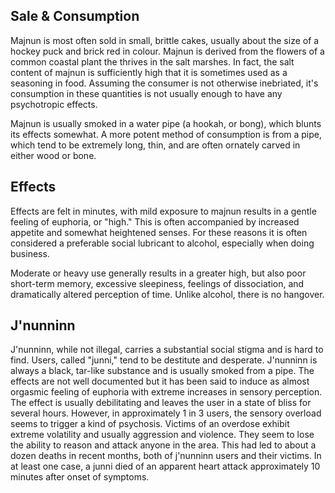 ## Sale & Consumption

Majnun is most often sold in small, brittle cakes, usually about the size of a hockey puck and brick red in colour. Majnun is derived from the flowers of a common coastal plant the thrives in the salt marshes. In fact, the salt content of majnun is sufficiently high that it is sometimes used as a seasoning in food. Assuming the consumer is not otherwise inebriated, it's consumption in these quantities is not usually enough to have any psychotropic effects.

Majnun is usually smoked in a water pipe (a hookah, or bong), which blunts its effects somewhat. A more potent method of consumption is from a pipe, which tend to be extremely long, thin, and are often ornately carved in either wood or bone.

## Effects

Effects are felt in minutes, with mild exposure to majnun results in a gentle feeling of euphoria, or "high." This is often accompanied by increased appetite and somewhat heightened senses. For these reasons it is often considered a preferable social lubricant to alcohol, especially when doing business.

Moderate or heavy use generally results in a greater high, but also poor short-term memory, excessive sleepiness, feelings of dissociation, and dramatically altered perception of time. Unlike alcohol, there is no hangover.

## J'nunninn

J'nunninn, while not illegal, carries a substantial social stigma and is hard to find. Users, called "junni," tend to be destitute and desperate. J'nunninn is always a black, tar-like substance and is usually smoked from a pipe. The effects are not well documented but it has been said to induce as almost orgasmic feeling of euphoria with extreme increases in sensory perception. The effect is usually debilitating and leaves the user in a state of bliss for several hours. However, in approximately 1 in 3 users, the sensory overload seems to trigger a kind of psychosis. Victims of an overdose exhibit extreme volatility and usually aggression and violence. They seem to lose the ability to reason and attack anyone in the area. This had led to about a dozen deaths in recent months, both of j'nunninn users and their victims. In at least one case, a junni died of an apparent heart attack approximately 10 minutes after onset of symptoms.